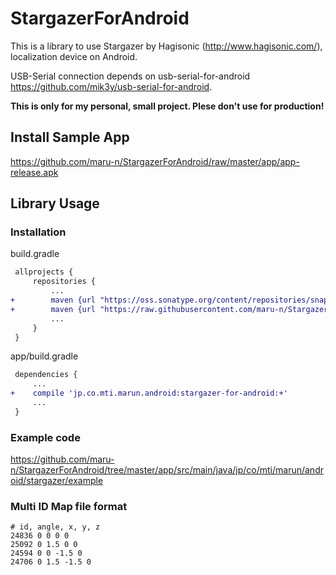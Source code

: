 # StargazerForAndroid

This is a library to use Stargazer by Hagisonic (http://www.hagisonic.com/), localization device on Android.

USB-Serial connection depends on usb-serial-for-android https://github.com/mik3y/usb-serial-for-android.

**This is only for my personal, small project. Plese don't use for production!**

## Install Sample App
https://github.com/maru-n/StargazerForAndroid/raw/master/app/app-release.apk

## Library Usage

### Installation

build.gradle

```diff
 allprojects {
     repositories {
         ...
+        maven {url "https://oss.sonatype.org/content/repositories/snapshots" }
+        maven {url "https://raw.githubusercontent.com/maru-n/StargazerForAndroid/master/repository" }
         ...
     }
 }
```

app/build.gradle

```diff
 dependencies {
     ...
+    compile 'jp.co.mti.marun.android:stargazer-for-android:+' 
     ...
 }
```

### Example code

https://github.com/maru-n/StargazerForAndroid/tree/master/app/src/main/java/jp/co/mti/marun/android/stargazer/example


### Multi ID Map file format

```
# id, angle, x, y, z
24836 0 0 0 0
25092 0 1.5 0 0
24594 0 0 -1.5 0
24706 0 1.5 -1.5 0
```

